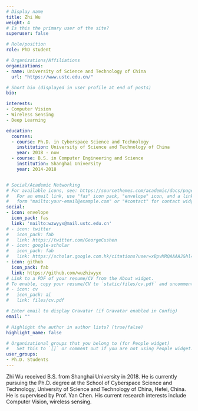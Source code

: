 ```yaml
---
# Display name
title: Zhi Wu
weight: 4
# Is this the primary user of the site?
superuser: false

# Role/position
role: PhD student

# Organizations/Affiliations
organizations:
- name: University of Science and Technology of China
  url: "https://www.ustc.edu.cn/"

# Short bio (displayed in user profile at end of posts)
bio: 

interests:
- Computer Vision
- Wireless Sensing
- Deep Learning

education:
  courses:
  - course: Ph.D. in Cyberspace Science and Technology
    institution: University of Science and Technology of China
    year: 2018 - now
  - course: B.S. in Computer Engineering and Science
    institution: Shanghai University
    year: 2014-2018


# Social/Academic Networking
# For available icons, see: https://sourcethemes.com/academic/docs/page-builder/#icons
#   For an email link, use "fas" icon pack, "envelope" icon, and a link in the
#   form "mailto:your-email@example.com" or "#contact" for contact widget.
social:
- icon: envelope
  icon_pack: fas
  link: 'mailto:wzwyyx@mail.ustc.edu.cn'
# - icon: twitter
#   icon_pack: fab
#   link: https://twitter.com/GeorgeCushen
# - icon: google-scholar
#   icon_pack: fab
#   link: https://scholar.google.com.hk/citations?user=xBpvMRQAAAAJ&hl=en
- icon: github
  icon_pack: fab
  link: https://github.com/wuzhiwyyx
# Link to a PDF of your resume/CV from the About widget.
# To enable, copy your resume/CV to `static/files/cv.pdf` and uncomment the lines below.
# - icon: cv
#   icon_pack: ai
#   link: files/cv.pdf

# Enter email to display Gravatar (if Gravatar enabled in Config)
email: ""

# Highlight the author in author lists? (true/false)
highlight_name: false

# Organizational groups that you belong to (for People widget)
#   Set this to `[]` or comment out if you are not using People widget.
user_groups:
- Ph.D. Students
---
```


Zhi Wu received B.S. from Shanghai University in 2018. He is currently pursuing the Ph.D. degree at the School of Cyberspace Science and Technology, University of Science and Technology of China, Hefei, China. He is supervised by Prof. Yan Chen. His current research interests include Computer Vision, wireless sensing.